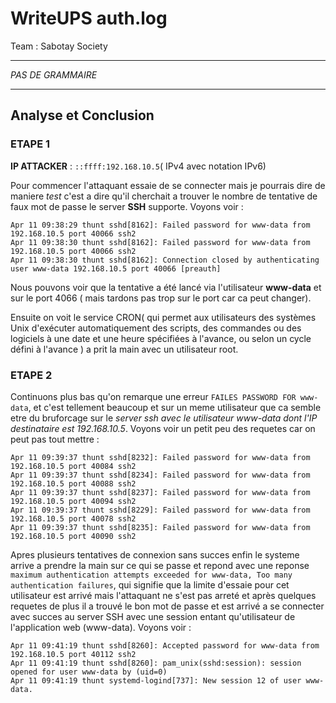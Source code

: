 # WriteUPS auth.log
Team : Sabotay Society
______________________
*PAS DE GRAMMAIRE* 
______________________

## Analyse et Conclusion
### ETAPE 1
**IP ATTACKER** : `::ffff:192.168.10.5`( IPv4 avec notation IPv6)

Pour commencer l'attaquant essaie de se connecter mais je pourrais dire de maniere *test* c'est a dire qu'il cherchait a trouver le nombre de tentative de faux mot de passe le server **SSH** supporte. Voyons voir :
```
Apr 11 09:38:29 thunt sshd[8162]: Failed password for www-data from 192.168.10.5 port 40066 ssh2
Apr 11 09:38:30 thunt sshd[8162]: Failed password for www-data from 192.168.10.5 port 40066 ssh2
Apr 11 09:38:30 thunt sshd[8162]: Connection closed by authenticating user www-data 192.168.10.5 port 40066 [preauth]
```
Nous pouvons voir que la tentative a été lancé via l'utilisateur **www-data** et sur le port 4066 ( mais tardons pas trop sur le port car ca peut changer).

Ensuite on voit le service CRON( qui permet aux utilisateurs des systèmes Unix d'exécuter automatiquement des scripts, des commandes ou des logiciels à une date et une heure spécifiées à l'avance, ou selon un cycle défini à l'avance ) a prit la main avec un utilisateur root.

### ETAPE 2
Continuons plus bas qu'on remarque une erreur `FAILES PASSWORD FOR www-data`, et c'est tellement beaucoup et sur un meme utilisateur que ca semble etre du bruforcage sur le *server ssh avec le utilisateur www-data dont l'IP destinataire est 192.168.10.5*. Voyons voir un petit peu des requetes car on peut pas tout mettre :
```
Apr 11 09:39:37 thunt sshd[8232]: Failed password for www-data from 192.168.10.5 port 40084 ssh2
Apr 11 09:39:37 thunt sshd[8234]: Failed password for www-data from 192.168.10.5 port 40088 ssh2
Apr 11 09:39:37 thunt sshd[8237]: Failed password for www-data from 192.168.10.5 port 40094 ssh2
Apr 11 09:39:37 thunt sshd[8229]: Failed password for www-data from 192.168.10.5 port 40078 ssh2
Apr 11 09:39:37 thunt sshd[8235]: Failed password for www-data from 192.168.10.5 port 40090 ssh2
```
Apres plusieurs tentatives de connexion sans succes enfin le systeme arrive a prendre la main sur ce qui se passe et repond avec une reponse `maximum authentication attempts exceeded for www-data, Too many authentication failures`, qui signifie que la limite d'essaie pour cet utilisateur est arrivé mais l'attaquant ne s'est pas arreté et après quelques requetes de plus il a trouvé le bon mot de passe et  est arrivé a se connecter avec succes au server SSH avec une session entant qu'utilisateur de l'application web (www-data). Voyons voir :
```
Apr 11 09:41:19 thunt sshd[8260]: Accepted password for www-data from 192.168.10.5 port 40112 ssh2
Apr 11 09:41:19 thunt sshd[8260]: pam_unix(sshd:session): session opened for user www-data by (uid=0)
Apr 11 09:41:19 thunt systemd-logind[737]: New session 12 of user www-data.
```

